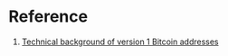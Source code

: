 

# Reference
1. [Technical background of version 1 Bitcoin addresses](https://en.bitcoin.it/wiki/Technical_background_of_version_1_Bitcoin_addresses)

